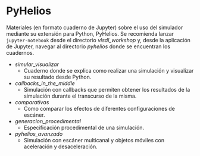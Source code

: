 # PyHelios

Materiales (en formato cuaderno de Jupyter) sobre el uso del simulador mediante su extensión para Python, PyHelios. Se recomienda lanzar `jupyter-notebook` desde el directorio *vlsdl_workshop* y, desde la aplicación de Jupyter, navegar al directorio *pyhelios* donde se encuentran los cuadernos.



* *simular_visualizar*
  * Cuaderno donde se explica como realizar una simulación y visualizar su resultado desde Python.
* *callbacks_in_the_middle*
  * Simulación con callbacks que permiten obtener los resultados de la simulación durante el transcurso de la misma.
* *comparativas*
  * Como comparar los efectos de diferentes configuraciones de escáner.
* *generacion_procedimental*
  * Especificación procedimental de una simulación.
* *pyhelios_avanzado*
  * Simulación con escáner multicanal y objetos móviles con aceleración y desaceleración.





